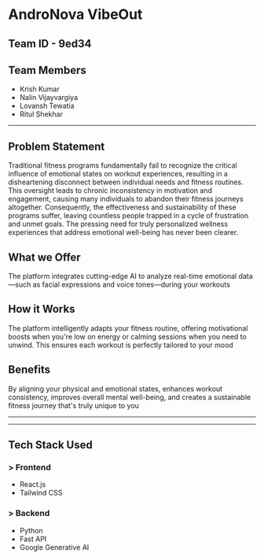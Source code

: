 # AndroNova VibeOut
## Team ID - 9ed34
## Team Members
- Krish Kumar
- Nalin Vijayvargiya
- Lovansh Tewatia
- Ritul Shekhar

---

## Problem Statement
Traditional fitness programs fundamentally fail to recognize the critical influence of emotional states on workout experiences, resulting in a disheartening disconnect between individual needs and fitness routines. This oversight leads to chronic inconsistency in motivation and engagement, causing many individuals to abandon their fitness journeys altogether. Consequently, the effectiveness and sustainability of these programs suffer, leaving countless people trapped in a cycle of frustration and unmet goals. The pressing need for truly personalized wellness experiences that address emotional well-being has never been clearer.

## What we Offer
The platform integrates cutting-edge AI to analyze real-time emotional data—such as facial expressions and voice tones—during your workouts
## How it Works
The platform intelligently adapts your fitness routine, offering motivational boosts when you're low on energy or calming sessions when you need to unwind. This ensures each workout is perfectly tailored to your mood
## Benefits
By aligning your physical and emotional states, enhances workout consistency, improves overall mental well-being, and creates a sustainable fitness journey that's truly unique to you

---



---
## Tech Stack Used
### > Frontend
- React.js
- Tailwind CSS
### > Backend
- Python
- Fast API
- Google Generative AI